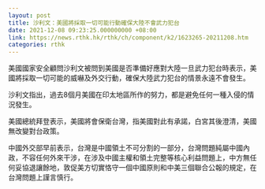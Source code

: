 ```yaml
---
layout: post
title: 沙利文：美國將採取一切可能行動確保大陸不會武力犯台
date: 2021-12-08 09:23:25.000000000 +08:00
link: https://news.rthk.hk/rthk/ch/component/k2/1623265-20211208.htm
categories: rthk
---
```


美國國家安全顧問沙利文被問到美國是否準備好應對大陸一旦武力犯台時表示，美國將採取一切可能的威嚇及外交行動，確保大陸武力犯台的情景永遠不會發生。

沙利文指出，過去8個月美國在印太地區所作的努力，都是避免任何一種入侵的情況發生。

美國總統拜登表示，美國將會保衛台灣，指美國對此有承諾，白宮其後澄清，美國無改變對台政策。

中國外交部早前表示，台灣是中國領土不可分割的一部分，台灣問題純屬中國內政，不容任何外來干涉，在涉及中國主權和領土完整等核心利益問題上，中方無任何妥協退讓餘地，敦促美方切實恪守一個中國原則和中美三個聯合公報的規定，在台灣問題上謹言慎行。
